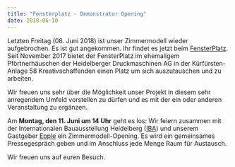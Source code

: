 ```yaml
---
title: "Fensterplatz - Demonstrator Opening"
date: 2018-06-10
---
```


Letzten Freitag (08. Juni 2018) ist unser Zimmermodell wieder
aufgebrochen. Es ist gut angekommen. Ihr findet es jetzt beim
[FensterPlatz](https://www.fensterplatz-heidelberg.de/). Seit November
2017 bietet der FensterPlatz im ehemaligem Pförtnerhäuschen der
Heidelberger Druckmaschinen AG in der Kürfürsten-Anlage 58
Kreativschaffenden einen Platz um sich auszutauschen und zu arbeiten.

Wir freuen uns sehr über die Möglichkeit unser Projekt in diesem sehr
anregendem Umfeld vorstellen zu dürfen und es mit der ein oder anderen
Veranstaltung zu ergänzen.

Am **Montag, den 11. Juni um 14 Uhr** geht es los: Wir feiern zusammen
mit der Internationalen Bauausstellung Heidelberg
([IBA](https://iba.heidelberg.de/)) und unserem Gastgeber [Epple](https://www.eppleimmobilien.de/) ein
Zimmermodell-Opening.  Es wird ein gemeinsames Pressegespräch geben
und im Anschluss jede Menge Raum für Austausch.

Wir freuen uns auf euren Besuch.
